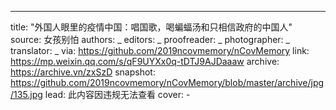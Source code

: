 -------------
title: "外国人眼里的疫情中国：唱国歌，喝蝙蝠汤和只相信政府的中国人"
source: 女孩别怕
authors: _
editors: _
proofreader: _
photographer: _
translator: _
via: https://github.com/2019ncovmemory/nCovMemory
link: https://mp.weixin.qq.com/s/qF9UYXx0q-tDTJ9AJDaaaw
archive: https://archive.vn/zxSzD
snapshot: https://github.com/2019ncovmemory/nCovMemory/blob/master/archive/jpg/135.jpg
lead: 此内容因违规无法查看
cover: -
